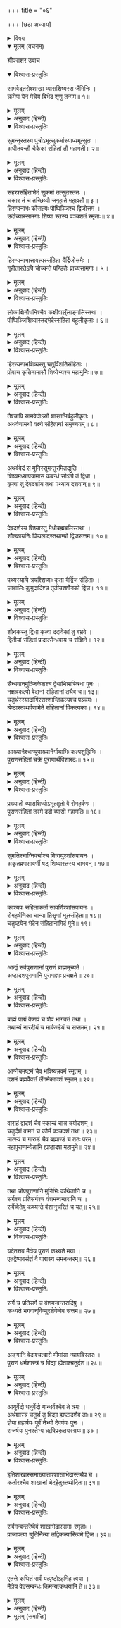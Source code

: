 +++
title = "०६"

+++
[छठा अध्याय]



<details><summary>विषय</summary>

सामवेदकी शाखा, अठारह पुराण और चौदह विद्याओंके विभागका वर्णन
</details>


<details open><summary>मूलम् (वचनम्)</summary>

श्रीपराशर उवाच
</details>

<details open><summary>विश्वास-प्रस्तुतिः</summary>

सामवेदतरोश्शाखा व्यासशिष्यस्स जैमिनिः ।  
क्रमेण येन मैत्रेय बिभेद शृणु तन्मम॥ १॥
</details>

<details><summary>मूलम्</summary>

सामवेदतरोश्शाखा व्यासशिष्यस्स जैमिनिः ।  
क्रमेण येन मैत्रेय बिभेद शृणु तन्मम॥ १॥
</details>

<details><summary>अनुवाद (हिन्दी)</summary>

श्रीपराशरजी बोले—हे मैत्रेय! जिस क्रमसे व्यासजीके शिष्य जैमिनिने सामवेदकी शाखाओंका विभाग किया था, वह मुझसे सुनो॥ १॥
</details>

<details open><summary>विश्वास-प्रस्तुतिः</summary>

सुमन्तुस्तस्य पुत्रोऽभूत्सुकर्मास्याप्यभूत्सुतः ।  
अधीतवन्तौ चैकैकां संहितां तौ महामती॥ २॥
</details>

<details><summary>मूलम्</summary>

सुमन्तुस्तस्य पुत्रोऽभूत्सुकर्मास्याप्यभूत्सुतः ।  
अधीतवन्तौ चैकैकां संहितां तौ महामती॥ २॥
</details>

<details><summary>अनुवाद (हिन्दी)</summary>

जैमिनिका पुत्र सुमन्तु था और उसका पुत्र सुकर्मा हुआ । उन दोनों महामति पुत्र-पौत्रोंने सामवेदकी एक-एक शाखाका अध्ययन किया॥ २॥
</details>

<details open><summary>विश्वास-प्रस्तुतिः</summary>

सहस्रसंहिताभेदं सुकर्मा तत्सुतस्ततः ।  
चकार तं च तच्छिष्यौ जगृहाते महाव्रतौ॥ ३॥  
हिरण्यनाभः कौसल्यः पौष्पिञ्जिश्च द्विजोत्तम ।  
उदीच्यास्सामगाः शिष्या स्तस्य पञ्चशतं स्मृताः॥ ४॥
</details>

<details><summary>मूलम्</summary>

सहस्रसंहिताभेदं सुकर्मा तत्सुतस्ततः ।  
चकार तं च तच्छिष्यौ जगृहाते महाव्रतौ॥ ३॥  
हिरण्यनाभः कौसल्यः पौष्पिञ्जिश्च द्विजोत्तम ।  
उदीच्यास्सामगाः शिष्या स्तस्य पञ्चशतं स्मृताः॥ ४॥
</details>

<details><summary>अनुवाद (हिन्दी)</summary>

तदनन्तर सुमन्तुके पुत्र सुकर्माने अपनी सामवेदसंहिताके एक सहस्र शाखाभेद किये और हे द्विजोत्तम! उन्हें उसके कौसल्य हिरण्यनाभ तथा पौष्पिंजि नामक दो महाव्रती शिष्योंने ग्रहण किया । हिरण्यनाभके पाँच सौ शिष्य थे जो उदीच्य सामग कहलाये॥ ३-४॥
</details>

<details open><summary>विश्वास-प्रस्तुतिः</summary>

हिरण्यनाभात्तावत्यस्संहिता यैर्द्विजोत्तमैः ।  
गृहीतास्तेऽपि चोच्यन्ते पण्डितैः प्राच्यसामगाः॥ ५॥
</details>

<details><summary>मूलम्</summary>

हिरण्यनाभात्तावत्यस्संहिता यैर्द्विजोत्तमैः ।  
गृहीतास्तेऽपि चोच्यन्ते पण्डितैः प्राच्यसामगाः॥ ५॥
</details>

<details><summary>अनुवाद (हिन्दी)</summary>

इसी प्रकार जिन अन्य द्विजोत्तमोंने इतनी ही संहिताएँ हिरण्यनाभसे और ग्रहण कीं उन्हें पण्डितजन प्राच्य सामग कहते हैं॥ ५॥
</details>

<details open><summary>विश्वास-प्रस्तुतिः</summary>

लोकाक्षिर्नौधमिश्चैव कक्षीवाल्ँलाङ्गलिस्तथा ।  
पौष्पिञ्जिशिष्यास्तद्भेदैस्संहिता बहुलीकृताः॥ ६॥
</details>

<details><summary>मूलम्</summary>

लोकाक्षिर्नौधमिश्चैव कक्षीवाल्ँलाङ्गलिस्तथा ।  
पौष्पिञ्जिशिष्यास्तद्भेदैस्संहिता बहुलीकृताः॥ ६॥
</details>

<details><summary>अनुवाद (हिन्दी)</summary>

पौष्पिंजिके शिष्य लोकाक्षि, नौधमि, कक्षीवान‍् और लांगलि थे । उनके शिष्य-प्रशिष्योंने अपनी-अपनी संहिताओंके विभाग करके उन्हें बहुत बढ़ा दिया॥ ६॥
</details>

<details open><summary>विश्वास-प्रस्तुतिः</summary>

हिरण्यनाभशिष्यस्तु चतुर्विंशतिसंहिताः ।  
प्रोवाच कृतिनामासौ शिष्येभ्यश्च महामुनिः॥ ७॥
</details>

<details><summary>मूलम्</summary>

हिरण्यनाभशिष्यस्तु चतुर्विंशतिसंहिताः ।  
प्रोवाच कृतिनामासौ शिष्येभ्यश्च महामुनिः॥ ७॥
</details>

<details><summary>अनुवाद (हिन्दी)</summary>

महामुनि कृति नामक हिरण्यनाभके एक और शिष्यने अपने शिष्योंको सामवेदकी चौबीस संहिताएँ पढ़ायीं॥ ७॥
</details>

<details open><summary>विश्वास-प्रस्तुतिः</summary>

तैश्चापि सामवेदोऽसौ शाखाभिर्बहुलीकृतः ।  
अथर्वणामथो वक्ष्ये संहितानां समुच्चयम्॥ ८॥
</details>

<details><summary>मूलम्</summary>

तैश्चापि सामवेदोऽसौ शाखाभिर्बहुलीकृतः ।  
अथर्वणामथो वक्ष्ये संहितानां समुच्चयम्॥ ८॥
</details>

<details><summary>अनुवाद (हिन्दी)</summary>

फिर उन्होंने भी इस सामवेदका शाखाओंद्वारा खूब विस्तार किया । अब मैं अथर्ववेदकी संहिताओंके समुच्चयका वर्णन करता हूँ॥ ८॥
</details>

<details open><summary>विश्वास-प्रस्तुतिः</summary>

अथर्ववेदं स मुनिस्सुमन्तुरमितद्युतिः ।  
शिष्यमध्यापयामास कबन्धं सोऽपि तं द्विधा ।  
कृत्वा तु देवदर्शाय तथा पथ्याय दत्तवान‍्॥ ९॥
</details>

<details><summary>मूलम्</summary>

अथर्ववेदं स मुनिस्सुमन्तुरमितद्युतिः ।  
शिष्यमध्यापयामास कबन्धं सोऽपि तं द्विधा ।  
कृत्वा तु देवदर्शाय तथा पथ्याय दत्तवान‍्॥ ९॥
</details>

<details><summary>अनुवाद (हिन्दी)</summary>

अथर्ववेदको सर्वप्रथम अमित तेजोमय सुमन्तु मुनिने अपने शिष्य कबन्धको पढ़ाया था, फिर कबन्धने उसके दो भाग कर उन्हें देवदर्श और पथ्य नामक अपने शिष्योंको दिया॥ ९॥
</details>

<details open><summary>विश्वास-प्रस्तुतिः</summary>

देवदर्शस्य शिष्यास्तु मेधोब्रह्मबलिस्तथा ।  
शौल्कायनिः पिप्पलादस्तथान्यो द्विजसत्तम॥ १०॥
</details>

<details><summary>मूलम्</summary>

देवदर्शस्य शिष्यास्तु मेधोब्रह्मबलिस्तथा ।  
शौल्कायनिः पिप्पलादस्तथान्यो द्विजसत्तम॥ १०॥
</details>

<details><summary>अनुवाद (हिन्दी)</summary>

हे द्विजसत्तम! देवदर्शके शिष्य मेध, ब्रह्मबलि, शौल्कायनि और पिप्पलाद थे॥ १०॥
</details>

<details open><summary>विश्वास-प्रस्तुतिः</summary>

पथ्यस्यापि त्रयश्शिष्याः कृता यैर्द्विज संहिताः ।  
जाबालिः कुमुदादिश्च तृतीयश्शौनको द्विज॥ ११॥
</details>

<details><summary>मूलम्</summary>

पथ्यस्यापि त्रयश्शिष्याः कृता यैर्द्विज संहिताः ।  
जाबालिः कुमुदादिश्च तृतीयश्शौनको द्विज॥ ११॥
</details>

<details><summary>अनुवाद (हिन्दी)</summary>

हे द्विज! पथ्यके भी जाबालि, कुमुदादि और शौनक नामक तीन शिष्य थे, जिन्होंने संहिताओंका विभाग किया॥ ११॥
</details>

<details open><summary>विश्वास-प्रस्तुतिः</summary>

शौनकस्तु द्विधा कृत्वा ददावेकां तु बभ्रवे ।  
द्वितीयां संहितां प्रादात्सैन्धवाय च संज्ञिने॥ १२॥
</details>

<details><summary>मूलम्</summary>

शौनकस्तु द्विधा कृत्वा ददावेकां तु बभ्रवे ।  
द्वितीयां संहितां प्रादात्सैन्धवाय च संज्ञिने॥ १२॥
</details>

<details><summary>अनुवाद (हिन्दी)</summary>

शौनकने भी अपनी संहिताके दो विभाग करके उनमेंसे एक बभ्रुको तथा दूसरी सैन्धव नामक अपने शिष्यको दी॥ १२॥
</details>

<details open><summary>विश्वास-प्रस्तुतिः</summary>

सैन्धवान‍्मुञ्जिकेशश्च द्वेधाभिन्नास्त्रिधा पुनः ।  
नक्षत्रकल्पो वेदानां संहितानां तथैव च॥ १३॥  
चतुर्थस्स्यादांगिंरसश्शान्तिकल्पश्च पञ्चमः ।  
श्रेष्ठास्त्वथर्वणामेते संहितानां विकल्पकाः॥ १४॥
</details>

<details><summary>मूलम्</summary>

सैन्धवान‍्मुञ्जिकेशश्च द्वेधाभिन्नास्त्रिधा पुनः ।  
नक्षत्रकल्पो वेदानां संहितानां तथैव च॥ १३॥  
चतुर्थस्स्यादांगिंरसश्शान्तिकल्पश्च पञ्चमः ।  
श्रेष्ठास्त्वथर्वणामेते संहितानां विकल्पकाः॥ १४॥
</details>

<details><summary>अनुवाद (हिन्दी)</summary>

सैन्धवसे पढ़कर मुंजिकेशने अपनी संहिताके पहले दो और फिर तीन [इस प्रकार पाँच] विभाग किये । नक्षत्रकल्प, वेदकल्प, संहिताकल्प, आंगिरसकल्प और शान्तिकल्प—उनके रचे हुए ये पाँच विकल्प अथर्ववेद-संहिताओंमें सर्वश्रेष्ठ हैं॥ १३-१४॥
</details>

<details open><summary>विश्वास-प्रस्तुतिः</summary>

आख्यानैश्चाप्युपाख्यानैर्गाथाभिः कल्पशुद्धिभिः ।  
पुराणसंहितां चक्रे पुराणार्थविशारदः॥ १५॥
</details>

<details><summary>मूलम्</summary>

आख्यानैश्चाप्युपाख्यानैर्गाथाभिः कल्पशुद्धिभिः ।  
पुराणसंहितां चक्रे पुराणार्थविशारदः॥ १५॥
</details>

<details><summary>अनुवाद (हिन्दी)</summary>

तदनन्तर पुराणार्थविशारद व्यासजीने आख्यान, उपाख्यान, गाथा और कल्पशुद्धिके सहित पुराणसंहिताकी रचना की॥ १५॥
</details>

<details open><summary>विश्वास-प्रस्तुतिः</summary>

प्रख्यातो व्यासशिष्योऽभूत्सूतो वै रोमहर्षणः ।  
पुराणसंहितां तस्मै ददौ व्यासो महामतिः॥ १६॥
</details>

<details><summary>मूलम्</summary>

प्रख्यातो व्यासशिष्योऽभूत्सूतो वै रोमहर्षणः ।  
पुराणसंहितां तस्मै ददौ व्यासो महामतिः॥ १६॥
</details>

<details><summary>अनुवाद (हिन्दी)</summary>

रोमहर्षण सूत व्यासजीके प्रसिद्ध शिष्य थे । महामति व्यासजीने उन्हें पुराणसंहिताका अध्ययन कराया॥ १६॥
</details>

<details open><summary>विश्वास-प्रस्तुतिः</summary>

सुमतिश्चाग्निवर्चाश्च मित्रायुश्शांसपायनः ।  
अकृतव्रणसावर्णी षट् शिष्यास्तस्य चाभवन्॥ १७॥
</details>

<details><summary>मूलम्</summary>

सुमतिश्चाग्निवर्चाश्च मित्रायुश्शांसपायनः ।  
अकृतव्रणसावर्णी षट् शिष्यास्तस्य चाभवन्॥ १७॥
</details>

<details><summary>अनुवाद (हिन्दी)</summary>

उन सूतजीके सुमति, अग्निवर्चा, मित्रायु, शांसपायन, अकृतव्रण और सावर्णि—ये छः शिष्य थे॥ १७॥
</details>

<details open><summary>विश्वास-प्रस्तुतिः</summary>

काश्यपः संहिताकर्ता सावर्णिश्शांसपायनः ।  
रोमहर्षणिका चान्या तिसॄणां मूलसंहिता॥ १८॥  
चतुष्टयेन भेदेन संहितानामिदं मुने॥ १९॥
</details>

<details><summary>मूलम्</summary>

काश्यपः संहिताकर्ता सावर्णिश्शांसपायनः ।  
रोमहर्षणिका चान्या तिसॄणां मूलसंहिता॥ १८॥  
चतुष्टयेन भेदेन संहितानामिदं मुने॥ १९॥
</details>

<details><summary>अनुवाद (हिन्दी)</summary>

काश्यपगोत्रीय अकृतव्रण, सावर्णि और शांसपायन—ये तीनों संहिताकर्ता हैं । उन तीनों संहिताओंकी आधार एक रोमहर्षणजीकी संहिता है । हे मुने! इन चारों संहिताओंकी सारभूत मैंने यह विष्णुपुराणसंहिता बनायी है॥ १८-१९॥
</details>

<details open><summary>विश्वास-प्रस्तुतिः</summary>

आद्यं सर्वपुराणानां पुराणं ब्राह्ममुच्यते ।  
अष्टादशपुराणानि पुराणज्ञाः प्रचक्षते॥ २०॥
</details>

<details><summary>मूलम्</summary>

आद्यं सर्वपुराणानां पुराणं ब्राह्ममुच्यते ।  
अष्टादशपुराणानि पुराणज्ञाः प्रचक्षते॥ २०॥
</details>

<details><summary>अनुवाद (हिन्दी)</summary>

पुराणज्ञ पुरुष कुल अठारह पुराण बतलाते हैं; उन सबमें प्राचीनतम ब्रह्मपुराण है॥ २०॥
</details>

<details open><summary>विश्वास-प्रस्तुतिः</summary>

ब्राह्मं पाद्मं वैष्णवं च शैवं भागवतं तथा ।  
तथान्यं नारदीयं च मार्कण्डेयं च सप्तमम्॥ २१॥
</details>

<details><summary>मूलम्</summary>

ब्राह्मं पाद्मं वैष्णवं च शैवं भागवतं तथा ।  
तथान्यं नारदीयं च मार्कण्डेयं च सप्तमम्॥ २१॥
</details>

<details><summary>अनुवाद (हिन्दी)</summary>

प्रथम पुराण ब्राह्म है, दूसरा पाद्म, तीसरा वैष्णव, चौथा शैव, पाँचवाँ भागवत, छठा नारदीय और सातवाँ मार्कण्डेय है॥ २१॥
</details>

<details open><summary>विश्वास-प्रस्तुतिः</summary>

आग्नेयमष्टमं चैव भविष्यन्नवमं स्मृतम् ।  
दशमं ब्रह्मवैवर्त्तं लैंगमेकादशं स्मृतम्॥ २२॥
</details>

<details><summary>मूलम्</summary>

आग्नेयमष्टमं चैव भविष्यन्नवमं स्मृतम् ।  
दशमं ब्रह्मवैवर्त्तं लैंगमेकादशं स्मृतम्॥ २२॥
</details>

<details><summary>अनुवाद (हिन्दी)</summary>

इसी प्रकार आठवाँ आग्नेय, नवाँ भविष्यत्, दसवाँ ब्रह्मवैवर्त्त और ग्यारहवाँ पुराण लैङ्ग कहा जाता है॥ २२॥
</details>

<details open><summary>विश्वास-प्रस्तुतिः</summary>

वाराहं द्वादशं चैव स्कान्दं चात्र त्रयोदशम् ।  
चतुर्दशं वामनं च कौर्मं पञ्चदशं तथा॥ २३॥  
मात्स्यं च गारुडं चैव ब्रह्माण्डं च ततः परम् ।  
महापुराणान्येतानि ह्यष्टादश महामुने॥ २४॥
</details>

<details><summary>मूलम्</summary>

वाराहं द्वादशं चैव स्कान्दं चात्र त्रयोदशम् ।  
चतुर्दशं वामनं च कौर्मं पञ्चदशं तथा॥ २३॥  
मात्स्यं च गारुडं चैव ब्रह्माण्डं च ततः परम् ।  
महापुराणान्येतानि ह्यष्टादश महामुने॥ २४॥
</details>

<details><summary>अनुवाद (हिन्दी)</summary>

तथा बारहवाँ वाराह, तेरहवाँ स्कान्द, चौदहवाँ वामन, पन्द्रहवाँ कौर्म, तथा इनके पश्चात् मात्स्य, गारुड और ब्रह्माण्डपुराण हैं । हे महामुने! ये ही अठारह महापुराण हैं॥ २३-२४॥
</details>

<details open><summary>विश्वास-प्रस्तुतिः</summary>

तथा चोपपुराणानि मुनिभिः कथितानि च ।  
सर्गश्च प्रतिसर्गश्च वंशमन्वन्तराणि च ।  
सर्वेष्वेतेषु कथ्यन्ते वंशानुचरितं च यत्॥ २५॥
</details>

<details><summary>मूलम्</summary>

तथा चोपपुराणानि मुनिभिः कथितानि च ।  
सर्गश्च प्रतिसर्गश्च वंशमन्वन्तराणि च ।  
सर्वेष्वेतेषु कथ्यन्ते वंशानुचरितं च यत्॥ २५॥
</details>

<details><summary>अनुवाद (हिन्दी)</summary>

इनके अतिरिक्त मुनिजनोंने और भी अनेक उपपुराण बतलाये हैं । इन सभीमें सृष्टि, प्रलय, देवता आदिकोंके वंश, मन्वन्तर और भिन्न-भिन्न राजवंशोंके चरित्रोंका वर्णन किया गया है॥ २५॥
</details>

<details open><summary>विश्वास-प्रस्तुतिः</summary>

यदेतत्तव मैत्रेय पुराणं कथ्यते मया ।  
एतद्वैष्णवसंज्ञं वै पाद्मस्य समनन्तरम्॥ २६॥
</details>

<details><summary>मूलम्</summary>

यदेतत्तव मैत्रेय पुराणं कथ्यते मया ।  
एतद्वैष्णवसंज्ञं वै पाद्मस्य समनन्तरम्॥ २६॥
</details>

<details><summary>अनुवाद (हिन्दी)</summary>

हे मैत्रेय! जिस पुराणको मैं तुम्हें सुना रहा हूँ वह पाद्मपुराणके अनन्तर कहा हुआ वैष्णव नामक महापुराण है॥ २६॥
</details>

<details open><summary>विश्वास-प्रस्तुतिः</summary>

सर्गे च प्रतिसर्गे च वंशमन्वन्तरादिषु ।  
कथ्यते भगवान‍्विष्णुरशेषेष्वेव सत्तम॥ २७॥
</details>

<details><summary>मूलम्</summary>

सर्गे च प्रतिसर्गे च वंशमन्वन्तरादिषु ।  
कथ्यते भगवान‍्विष्णुरशेषेष्वेव सत्तम॥ २७॥
</details>

<details><summary>अनुवाद (हिन्दी)</summary>

हे साधुश्रेष्ठ! इसमें सर्ग, प्रतिसर्ग, वंश और मन्वन्तरादिका वर्णन करते हुए सर्वत्र केवल विष्णु भगवान‍्का ही वर्णन किया गया है॥ २७॥
</details>

<details open><summary>विश्वास-प्रस्तुतिः</summary>

अङ्गानि वेदाश्चत्वारो मीमांसा न्यायविस्तरः ।  
पुराणं धर्मशास्त्रं च विद्या ह्येताश्चतुर्दश॥ २८॥
</details>

<details><summary>मूलम्</summary>

अङ्गानि वेदाश्चत्वारो मीमांसा न्यायविस्तरः ।  
पुराणं धर्मशास्त्रं च विद्या ह्येताश्चतुर्दश॥ २८॥
</details>

<details><summary>अनुवाद (हिन्दी)</summary>

छः वेदांग, चार वेद, मीमांसा, न्याय, पुराण और धर्मशास्त्र—ये ही चौदह विद्याएँ हैं॥ २८॥
</details>

<details open><summary>विश्वास-प्रस्तुतिः</summary>

आयुर्वेदो धनुर्वेदो गान्धर्वश्चैव ते त्रयः ।  
अर्थशास्त्रं चतुर्थं तु विद्या ह्यष्टादशैव ताः॥ २९॥  
ज्ञेया ब्रह्मर्षयः पूर्वं तेभ्यो देवर्षयः पुनः ।  
राजर्षयः पुनस्तेभ्य ऋषिप्रकृतयस्त्रयः॥ ३०॥
</details>

<details><summary>मूलम्</summary>

आयुर्वेदो धनुर्वेदो गान्धर्वश्चैव ते त्रयः ।  
अर्थशास्त्रं चतुर्थं तु विद्या ह्यष्टादशैव ताः॥ २९॥  
ज्ञेया ब्रह्मर्षयः पूर्वं तेभ्यो देवर्षयः पुनः ।  
राजर्षयः पुनस्तेभ्य ऋषिप्रकृतयस्त्रयः॥ ३०॥
</details>

<details><summary>अनुवाद (हिन्दी)</summary>

इन्हींमें आयुर्वेद, धनुर्वेद और गान्धर्व इन तीनोंको तथा चौथे अर्थशास्त्रको मिला लेनेसे कुल अठारह विद्याएँ हो जाती हैं । ऋषियोंके तीन भेद हैं—प्रथम ब्रह्मर्षि, द्वितीय देवर्षि और फिर राजर्षि॥ २९-३०॥
</details>

<details open><summary>विश्वास-प्रस्तुतिः</summary>

इतिशाखास्समाख्याताश्शाखाभेदास्तथैव च ।  
कर्तारश्चैव शाखानां भेदहेतुस्तथोदितः॥ ३१॥
</details>

<details><summary>मूलम्</summary>

इतिशाखास्समाख्याताश्शाखाभेदास्तथैव च ।  
कर्तारश्चैव शाखानां भेदहेतुस्तथोदितः॥ ३१॥
</details>

<details><summary>अनुवाद (हिन्दी)</summary>

इस प्रकार मैंने तुमसे वेदोंकी शाखा, शाखाओंके भेद, उनके रचयिता तथा शाखाभेदके कारणोंका भी वर्णन कर दिया॥ ३१॥
</details>

<details open><summary>विश्वास-प्रस्तुतिः</summary>

सर्वमन्वन्तरेष्वेवं शाखाभेदास्समाः स्मृताः ।  
प्राजापत्या श्रुतिर्नित्या तद्विकल्पास्त्विमे द्विज॥ ३२॥
</details>

<details><summary>मूलम्</summary>

सर्वमन्वन्तरेष्वेवं शाखाभेदास्समाः स्मृताः ।  
प्राजापत्या श्रुतिर्नित्या तद्विकल्पास्त्विमे द्विज॥ ३२॥
</details>

<details><summary>अनुवाद (हिन्दी)</summary>

इसी प्रकार समस्त मन्वन्तरोंमें एक-से शाखाभेद रहते हैं; हे द्विज! प्रजापति ब्रह्माजीसे प्रकट होनेवाली श्रुति तो नित्य है, ये तो उसके विकल्पमात्र हैं॥ ३२॥
</details>

<details open><summary>विश्वास-प्रस्तुतिः</summary>

एतत्ते कथितं सर्वं यत्पृष्टोऽहमिह त्वया ।  
मैत्रेय वेदसम्बन्धः किमन्यत्कथयामि ते॥ ३३॥
</details>

<details><summary>मूलम्</summary>

एतत्ते कथितं सर्वं यत्पृष्टोऽहमिह त्वया ।  
मैत्रेय वेदसम्बन्धः किमन्यत्कथयामि ते॥ ३३॥
</details>

<details><summary>अनुवाद (हिन्दी)</summary>

हे मैत्रेय! वेदके सम्बन्धमें तुमने मुझसे जो कुछ पूछा था वह मैंने सुना दिया; अब और क्या कहूँ?॥ ३३॥
</details>

<details><summary>मूलम् (समाप्तिः)</summary>

इति श्रीविष्णुपुराणे तृतीयेंऽशे षष्ठोऽध्यायः॥ ६॥
</details>
